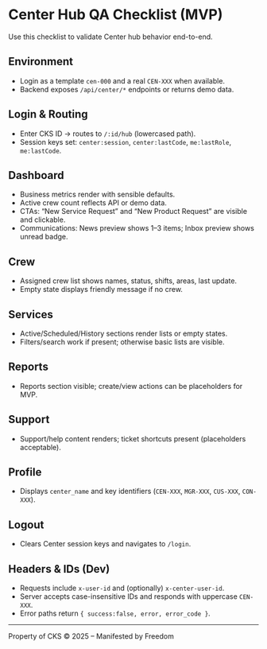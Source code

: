 # Center Hub QA Checklist (MVP)

Use this checklist to validate Center hub behavior end-to-end.

## Environment
- Login as a template `cen-000` and a real `CEN-XXX` when available.
- Backend exposes `/api/center/*` endpoints or returns demo data.

## Login & Routing
- Enter CKS ID → routes to `/:id/hub` (lowercased path).
- Session keys set: `center:session`, `center:lastCode`, `me:lastRole`, `me:lastCode`.

## Dashboard
- Business metrics render with sensible defaults.
- Active crew count reflects API or demo data.
- CTAs: “New Service Request” and “New Product Request” are visible and clickable.
- Communications: News preview shows 1–3 items; Inbox preview shows unread badge.

## Crew
- Assigned crew list shows names, status, shifts, areas, last update.
- Empty state displays friendly message if no crew.

## Services
- Active/Scheduled/History sections render lists or empty states.
- Filters/search work if present; otherwise basic lists are visible.

## Reports
- Reports section visible; create/view actions can be placeholders for MVP.

## Support
- Support/help content renders; ticket shortcuts present (placeholders acceptable).

## Profile
- Displays `center_name` and key identifiers (`CEN-XXX`, `MGR-XXX`, `CUS-XXX`, `CON-XXX`).

## Logout
- Clears Center session keys and navigates to `/login`.

## Headers & IDs (Dev)
- Requests include `x-user-id` and (optionally) `x-center-user-id`.
- Server accepts case-insensitive IDs and responds with uppercase `CEN-XXX`.
- Error paths return `{ success:false, error, error_code }`.

---

Property of CKS © 2025 – Manifested by Freedom

